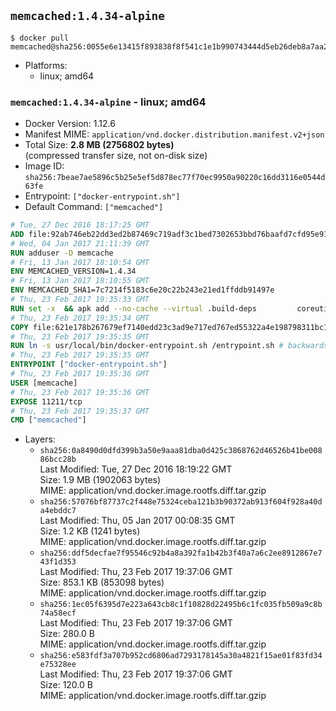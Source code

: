 ## `memcached:1.4.34-alpine`

```console
$ docker pull memcached@sha256:0055e6e13415f893838f8f541c1e1b990743444d5eb26deb8a7aa214fa4cc050
```

-	Platforms:
	-	linux; amd64

### `memcached:1.4.34-alpine` - linux; amd64

-	Docker Version: 1.12.6
-	Manifest MIME: `application/vnd.docker.distribution.manifest.v2+json`
-	Total Size: **2.8 MB (2756802 bytes)**  
	(compressed transfer size, not on-disk size)
-	Image ID: `sha256:7beae7ae5896c5b25e5ef5d878ec77f70ec9950a90220c16dd3116e0544d63fe`
-	Entrypoint: `["docker-entrypoint.sh"]`
-	Default Command: `["memcached"]`

```dockerfile
# Tue, 27 Dec 2016 18:17:25 GMT
ADD file:92ab746eb22dd3ed2b87469c719adf3c1bed7302653bbd76baafd7cfd95e911e in / 
# Wed, 04 Jan 2017 21:11:39 GMT
RUN adduser -D memcache
# Fri, 13 Jan 2017 18:10:54 GMT
ENV MEMCACHED_VERSION=1.4.34
# Fri, 13 Jan 2017 18:10:55 GMT
ENV MEMCACHED_SHA1=7c7214f5183c6e20c22b243e21ed1ffddb91497e
# Thu, 23 Feb 2017 19:35:33 GMT
RUN set -x 	&& apk add --no-cache --virtual .build-deps 		coreutils 		dpkg-dev dpkg 		gcc 		libc-dev 		libevent-dev 		linux-headers 		make 		perl 		tar 	&& wget -O memcached.tar.gz "http://memcached.org/files/memcached-$MEMCACHED_VERSION.tar.gz" 	&& echo "$MEMCACHED_SHA1  memcached.tar.gz" | sha1sum -c - 	&& mkdir -p /usr/src/memcached 	&& tar -xzf memcached.tar.gz -C /usr/src/memcached --strip-components=1 	&& rm memcached.tar.gz 	&& cd /usr/src/memcached 	&& ./configure --build="$(dpkg-architecture --query DEB_BUILD_GNU_TYPE)" 	&& make -j "$(nproc)" 	&& make install 	&& cd / && rm -rf /usr/src/memcached 	&& runDeps="$( 		scanelf --needed --nobanner --recursive /usr/local 			| awk '{ gsub(/,/, "\nso:", $2); print "so:" $2 }' 			| sort -u 			| xargs -r apk info --installed 			| sort -u 	)" 	&& apk add --virtual .memcached-rundeps $runDeps 	&& apk del .build-deps
# Thu, 23 Feb 2017 19:35:34 GMT
COPY file:621e178b267679ef7140edd23c3ad9e717ed767ed55322a4e198798311bc1d36 in /usr/local/bin/ 
# Thu, 23 Feb 2017 19:35:35 GMT
RUN ln -s usr/local/bin/docker-entrypoint.sh /entrypoint.sh # backwards compat
# Thu, 23 Feb 2017 19:35:35 GMT
ENTRYPOINT ["docker-entrypoint.sh"]
# Thu, 23 Feb 2017 19:35:36 GMT
USER [memcache]
# Thu, 23 Feb 2017 19:35:36 GMT
EXPOSE 11211/tcp
# Thu, 23 Feb 2017 19:35:37 GMT
CMD ["memcached"]
```

-	Layers:
	-	`sha256:0a8490d0dfd399b3a50e9aaa81dba0d425c3868762d46526b41be00886bcc28b`  
		Last Modified: Tue, 27 Dec 2016 18:19:22 GMT  
		Size: 1.9 MB (1902063 bytes)  
		MIME: application/vnd.docker.image.rootfs.diff.tar.gzip
	-	`sha256:57076bf87737c2f448e75324ceba121b3b90372ab913f604f928a40da4ebddc7`  
		Last Modified: Thu, 05 Jan 2017 00:08:35 GMT  
		Size: 1.2 KB (1241 bytes)  
		MIME: application/vnd.docker.image.rootfs.diff.tar.gzip
	-	`sha256:ddf5decfae7f95546c92b4a8a392fa1b42b3f40a7a6c2ee8912867e743f1d353`  
		Last Modified: Thu, 23 Feb 2017 19:37:06 GMT  
		Size: 853.1 KB (853098 bytes)  
		MIME: application/vnd.docker.image.rootfs.diff.tar.gzip
	-	`sha256:1ec05f6395d7e223a643cb8c1f10828d22495b6c1fc035fb509a9c8b74a58ecf`  
		Last Modified: Thu, 23 Feb 2017 19:37:06 GMT  
		Size: 280.0 B  
		MIME: application/vnd.docker.image.rootfs.diff.tar.gzip
	-	`sha256:e583fdf3a707b952cd6806ad7293178145a30a4821f15ae01f83fd34e75328ee`  
		Last Modified: Thu, 23 Feb 2017 19:37:06 GMT  
		Size: 120.0 B  
		MIME: application/vnd.docker.image.rootfs.diff.tar.gzip

